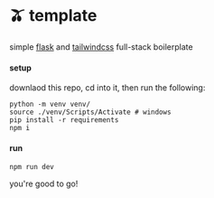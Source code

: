 # 🫒 template

simple [flask](https://flask.palletsprojects.com/en/stable/) and  [tailwindcss](https://tailwindcss.com/) full-stack
boilerplate

#### setup

downlaod this repo, cd into it, then run the following:

```shell
python -m venv venv/
source ./venv/Scripts/Activate # windows
pip install -r requirements
npm i
```

#### run

```shell
npm run dev
```

you're good to go!